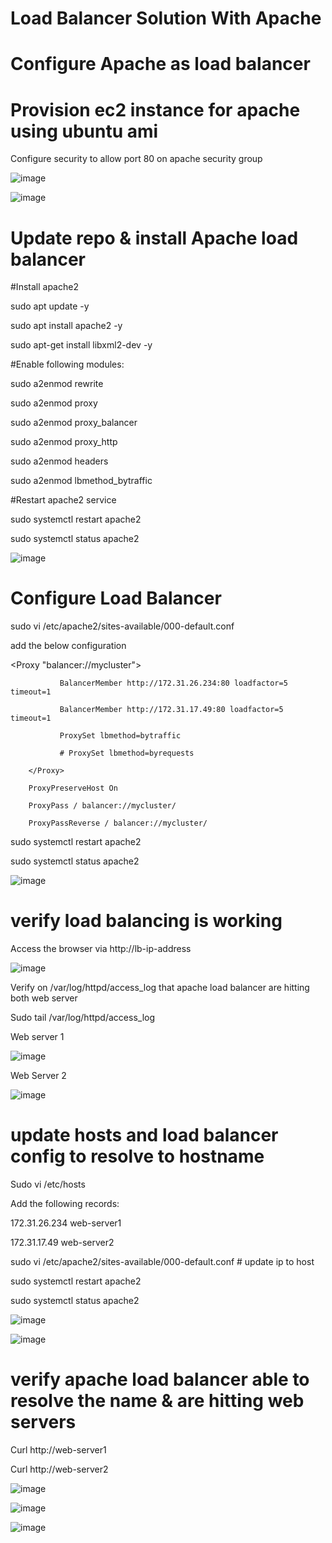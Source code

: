 # Load Balancer Solution With Apache
# Configure Apache as load balancer
# Provision ec2 instance for apache using ubuntu ami
Configure security to allow port 80 on apache security group

![image](https://user-images.githubusercontent.com/49937302/118395960-cb216f80-b67f-11eb-94f8-397f49e5206c.png)

![image](https://user-images.githubusercontent.com/49937302/118395963-cfe62380-b67f-11eb-8163-c9ee763b68ad.png)
 
# Update repo & install Apache load balancer

#Install apache2

sudo apt update -y

sudo apt install apache2 -y

sudo apt-get install libxml2-dev -y

#Enable following modules:

sudo a2enmod rewrite

sudo a2enmod proxy

sudo a2enmod proxy_balancer

sudo a2enmod proxy_http

sudo a2enmod headers

sudo a2enmod lbmethod_bytraffic

#Restart apache2 service

sudo systemctl restart apache2

sudo systemctl status apache2

![image](https://user-images.githubusercontent.com/49937302/118395999-002dc200-b680-11eb-8b2e-95fd8cc10777.png)

# Configure Load Balancer

sudo vi /etc/apache2/sites-available/000-default.conf

add the below configuration

<Proxy "balancer://mycluster">

               BalancerMember http://172.31.26.234:80 loadfactor=5 timeout=1
               
               BalancerMember http://172.31.17.49:80 loadfactor=5 timeout=1
               
               ProxySet lbmethod=bytraffic
               
               # ProxySet lbmethod=byrequests
               
        </Proxy>

        ProxyPreserveHost On
        
        ProxyPass / balancer://mycluster/
        
        ProxyPassReverse / balancer://mycluster/

sudo systemctl restart apache2

sudo systemctl status apache2

![image](https://user-images.githubusercontent.com/49937302/118396015-13d92880-b680-11eb-92d4-d65139929f05.png)

# verify load balancing is working

Access the browser via http://lb-ip-address

![image](https://user-images.githubusercontent.com/49937302/118396312-81398900-b681-11eb-81d7-282d47091154.png)
 
Verify on /var/log/httpd/access_log that apache load balancer are hitting both web server

Sudo tail /var/log/httpd/access_log

Web server 1

![image](https://user-images.githubusercontent.com/49937302/118396043-30756080-b680-11eb-98be-b78e6fa3a70c.png)

 
Web Server 2

![image](https://user-images.githubusercontent.com/49937302/118396050-353a1480-b680-11eb-8349-139e404097c3.png)
 
# update hosts and load balancer config to resolve to hostname

Sudo vi /etc/hosts

Add the following records:

172.31.26.234   web-server1

172.31.17.49    web-server2

sudo vi /etc/apache2/sites-available/000-default.conf # update ip to host

sudo systemctl restart apache2

sudo systemctl status apache2

![image](https://user-images.githubusercontent.com/49937302/118396073-4f73f280-b680-11eb-9723-051c47db5cdd.png)

![image](https://user-images.githubusercontent.com/49937302/118396084-57339700-b680-11eb-8625-4c23ed2a45ee.png)

# verify apache load balancer able to resolve the name & are hitting web servers

Curl http://web-server1

Curl http://web-server2
 
![image](https://user-images.githubusercontent.com/49937302/118396091-631f5900-b680-11eb-8ef1-e3eed2621593.png)

![image](https://user-images.githubusercontent.com/49937302/118396092-66b2e000-b680-11eb-968a-d115c2dba7f5.png)

![image](https://user-images.githubusercontent.com/49937302/118396097-6a466700-b680-11eb-9e54-c97f3d5ce0d0.png)


 

